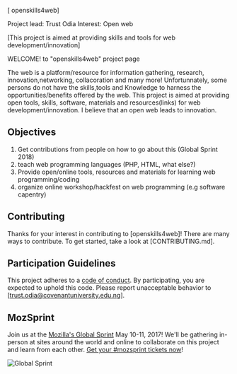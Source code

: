 [ openskills4web]

Project lead: Trust Odia
Interest: Open web

[This project is aimed at providing skills and tools for web development/innovation]

WELCOME! to "openskills4web" project page

The web is a platform/resource for information gathering, research, innovation,networking, collacoration and many more! 
Unfortunnately, some persons do not have the skills,tools and Knowledge to harness the opportunities/benefits offered by the web.
This project is aimed at providing open tools, skills, software, materials and resources(links) for web development/innovation.
I believe that an open web leads to innovation.



## Objectives
1. Get contributions from people on how to go about this (Global Sprint 2018)
2. teach web programming languages (PHP, HTML, what else?)
3. Provide open/online tools, resources and materials for learning web programming/coding
4. organize online workshop/hackfest on web programming (e.g software capentry)


## Contributing

Thanks for your interest in contributing to [openskills4web]! There are many ways to contribute. To get started, take a look at [CONTRIBUTING.md].

## Participation Guidelines

This project adheres to a [code of conduct](CODE_OF_CONDUCT.md). By participating, you are expected to uphold this code. Please report unacceptable behavior to [trust.odia@covenantuniversity.edu.ng].

## MozSprint

Join us at the [Mozilla's Global Sprint](http://mzl.la/global-sprint/) May 10-11, 2017! We'll be gathering in-person at sites around the world and online to collaborate on this project and learn from each other. [Get your #mozsprint tickets now](http://mzl.la/global-sprint/)!

![Global Sprint](https://user-images.githubusercontent.com/617994/37716586-3b0397a0-2cf5-11e8-8c6f-bad01f67f50e.jpg)
